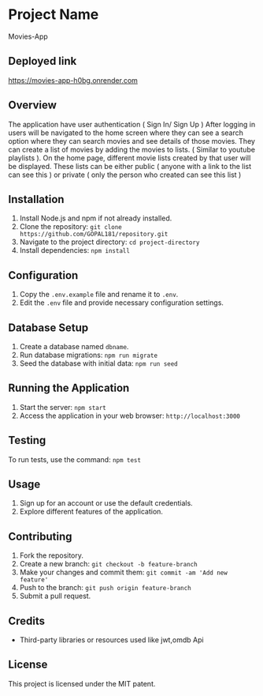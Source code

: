 # Project Name
Movies-App

## Deployed link
https://movies-app-h0bg.onrender.com

## Overview

The application have user authentication ( Sign In/ Sign Up )
After logging in users will be navigated to the home screen where they can see a search
option where they can search movies and see details of those movies.
They can create a list of movies by adding the movies to lists. ( Similar to youtube playlists ).
On the home page, different movie lists created by that user will be displayed.
These lists can be either public ( anyone with a link to the list can see this ) or private ( only
the person who created can see this list )


## Installation

1. Install Node.js and npm if not already installed.
2. Clone the repository: `git clone https://github.com/GOPAL181/repository.git`
3. Navigate to the project directory: `cd project-directory`
4. Install dependencies: `npm install`

## Configuration

1. Copy the `.env.example` file and rename it to `.env`.
2. Edit the `.env` file and provide necessary configuration settings.

## Database Setup

1. Create a database named `dbname`.
2. Run database migrations: `npm run migrate`
3. Seed the database with initial data: `npm run seed`

## Running the Application

1. Start the server: `npm start`
2. Access the application in your web browser: `http://localhost:3000`

## Testing

To run tests, use the command: `npm test`

## Usage

1. Sign up for an account or use the default credentials.
2. Explore different features of the application.

## Contributing

1. Fork the repository.
2. Create a new branch: `git checkout -b feature-branch`
3. Make your changes and commit them: `git commit -am 'Add new feature'`
4. Push to the branch: `git push origin feature-branch`
5. Submit a pull request.

## Credits

- Third-party libraries or resources used like jwt,omdb Api

## License

This project is licensed under the MIT patent.


